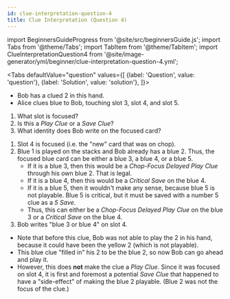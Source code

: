 ```yaml
---
id: clue-interpretation-question-4
title: Clue Interpretation (Question 4)
---
```


import BeginnersGuideProgress from '@site/src/beginnersGuide.js';
import Tabs from '@theme/Tabs';
import TabItem from '@theme/TabItem';
import ClueInterpretationQuestion4 from '@site/image-generator/yml/beginner/clue-interpretation-question-4.yml';

<BeginnersGuideProgress part="36" />

<!-- lint disable no-undefined-references -->

<Tabs
  defaultValue="question"
  values={[
    {label: 'Question', value: 'question'},
    {label: 'Solution', value: 'solution'},
  ]}>
<TabItem value="question">

- Bob has a clued 2 in this hand.
- Alice clues blue to Bob, touching slot 3, slot 4, and slot 5.

1. What slot is focused?
1. Is this a *Play Clue* or a *Save Clue*?
1. What identity does Bob write on the focused card?

</TabItem>
<TabItem value="solution">

1. Slot 4 is focused (i.e. the "new" card that was on chop).
1. Blue 1 is played on the stacks and Bob already has a blue 2. Thus, the focused blue card can be either a blue 3, a blue 4, or a blue 5.
    - If it is a blue 3, then this would be a *Chop-Focus Delayed Play Clue* through his own blue 2. That is legal.
    - If it is a blue 4, then this would be a *Critical Save* on the blue 4.
    - If it is a blue 5, then it wouldn't make any sense, because blue 5 is not playable. Blue 5 is critical, but it must be saved with a number 5 clue as a *5 Save*.
    - Thus, this can either be a *Chop-Focus Delayed Play Clue* on the blue 3 or a *Critical Save* on the blue 4.
1. Bob writes "blue 3 or blue 4" on slot 4.

- Note that before this clue, Bob was not able to play the 2 in his hand, because it could have been the yellow 2 (which is not playable).
- This blue clue "filled in" his 2 to be the blue 2, so now Bob can go ahead and play it.
- However, this does **not** make the clue a *Play Clue*. Since it was focused on slot 4, it is first and foremost a potential *Save Clue* that happened to have a "side-effect" of making the blue 2 playable. (Blue 2 was not the focus of the clue.)

</TabItem>
</Tabs>

<ClueInterpretationQuestion4 />
